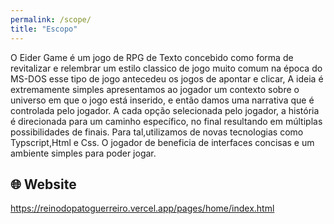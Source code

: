 ```yaml
---
permalink: /scope/
title: "Escopo"
---
```


O Eider Game é um jogo de RPG de Texto concebido como forma de revitalizar e relembrar um estilo classico de jogo muito comum na época do MS-DOS esse tipo de jogo antecedeu os jogos de apontar e clicar, A ideia é extremamente simples apresentamos ao jogador um contexto sobre o universo em que o jogo está inserido, e então damos uma narrativa que é controlada pelo jogador. A cada opção selecionada pelo jogador, a história é direcionada para um caminho específico, no final resultando em múltiplas possibilidades de finais. Para tal,utilizamos de novas tecnologias como Typscript,Html e Css. O jogador de beneficia de interfaces concisas e um ambiente simples para poder jogar.

## 🌐 Website

<a href="https://reinodopatoguerreiro.vercel.app/pages/home/index.html">https://reinodopatoguerreiro.vercel.app/pages/home/index.html</a>
